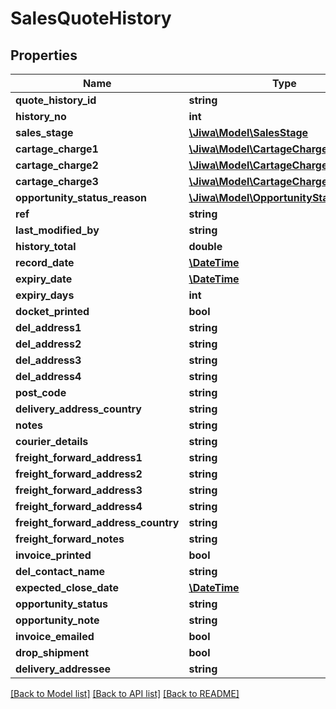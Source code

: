 # SalesQuoteHistory

## Properties
Name | Type | Description | Notes
------------ | ------------- | ------------- | -------------
**quote_history_id** | **string** |  | [optional] 
**history_no** | **int** |  | [optional] 
**sales_stage** | [**\Jiwa\Model\SalesStage**](SalesStage.md) |  | [optional] 
**cartage_charge1** | [**\Jiwa\Model\CartageCharge**](CartageCharge.md) |  | [optional] 
**cartage_charge2** | [**\Jiwa\Model\CartageCharge**](CartageCharge.md) |  | [optional] 
**cartage_charge3** | [**\Jiwa\Model\CartageCharge**](CartageCharge.md) |  | [optional] 
**opportunity_status_reason** | [**\Jiwa\Model\OpportunityStatusReason**](OpportunityStatusReason.md) |  | [optional] 
**ref** | **string** |  | [optional] 
**last_modified_by** | **string** |  | [optional] 
**history_total** | **double** |  | [optional] 
**record_date** | [**\DateTime**](\DateTime.md) |  | [optional] 
**expiry_date** | [**\DateTime**](\DateTime.md) |  | [optional] 
**expiry_days** | **int** |  | [optional] 
**docket_printed** | **bool** |  | [optional] 
**del_address1** | **string** |  | [optional] 
**del_address2** | **string** |  | [optional] 
**del_address3** | **string** |  | [optional] 
**del_address4** | **string** |  | [optional] 
**post_code** | **string** |  | [optional] 
**delivery_address_country** | **string** |  | [optional] 
**notes** | **string** |  | [optional] 
**courier_details** | **string** |  | [optional] 
**freight_forward_address1** | **string** |  | [optional] 
**freight_forward_address2** | **string** |  | [optional] 
**freight_forward_address3** | **string** |  | [optional] 
**freight_forward_address4** | **string** |  | [optional] 
**freight_forward_address_country** | **string** |  | [optional] 
**freight_forward_notes** | **string** |  | [optional] 
**invoice_printed** | **bool** |  | [optional] 
**del_contact_name** | **string** |  | [optional] 
**expected_close_date** | [**\DateTime**](\DateTime.md) |  | [optional] 
**opportunity_status** | **string** |  | [optional] 
**opportunity_note** | **string** |  | [optional] 
**invoice_emailed** | **bool** |  | [optional] 
**drop_shipment** | **bool** |  | [optional] 
**delivery_addressee** | **string** |  | [optional] 

[[Back to Model list]](../README.md#documentation-for-models) [[Back to API list]](../README.md#documentation-for-api-endpoints) [[Back to README]](../README.md)


